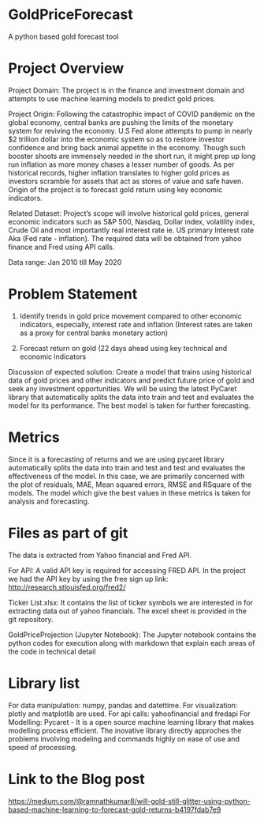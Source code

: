 # GoldPriceForecast
A python based gold forecast tool

# Project Overview

Project Domain: The project is in the finance and investment domain and attempts to use machine learning models to predict gold prices. 

Project Origin: Following the catastrophic impact of COVID pandemic on the global economy, central banks are pushing the limits of the monetary system for reviving the economy. U.S Fed alone attempts to pump in nearly $2 trillion dollar into the economic system so as to restore investor confidence and bring back animal appetite in the economy. Though such booster shoots are immensely needed in the short run, it might prep up long run inflation as more money chases a lesser number of goods. As per historical records, higher inflation translates to higher gold prices as investors scramble for assets that act as stores of value and safe haven. Origin of the project is to forecast gold return using key economic indicators.

Related Dataset: Project’s scope will involve historical gold prices, general economic indicators such as S&P 500, Nasdaq, Dollar index, volatility index, Crude Oil and most importantly real interest rate ie. US primary Interest rate Aka (Fed rate - inflation). The required data will be obtained from yahoo finance and Fred using API calls.  

Data range: Jan 2010 till May 2020

# Problem Statement
1. Identify trends in gold price movement compared to other economic indicators, especially, interest rate and inflation (Interest rates are taken as a proxy for central banks monetary action)
 
2. Forecast return on gold (22 days ahead using key technical and economic indicators

Discussion of expected solution: Create a model that trains using historical data of gold prices and other indicators and predict future price of gold and seek any investment opportunities. We will be using the latest PyCaret library that automatically splits the data into train and test and evaluates the model for its performance. The best model is taken for further forecasting.

# Metrics
Since it is a forecasting of returns and we are using pycaret library automatically splits the data into train and test and test and evaluates the effectiveness of the model. In this case, we are primarily concerned with the plot of residuals, MAE, Mean squared errors, RMSE and RSquare of the models. The model which give the best values in these metrics is taken for analysis and forecasting. 

# Files as part of git
The data is extracted from Yahoo financial and Fred API. 

For API: A valid API key is required for accessing FRED API. In the project we had the API key by using the free sign up link: http://research.stlouisfed.org/fred2/

Ticker List.xlsx: It contains the list of ticker symbols we are interested in for extracting data out of yahoo financials. The excel sheet is provided in the git repository.

GoldPriceProjection (Jupyter Notebook): The Jupyter notebook contains the python codes for execution along with markdown that explain each areas of the code in technical detail

# Library list
For data manipulation: numpy, pandas and datettime. 
For visualization: plotly and matplotlib are used. 
For api calls: yahoofinancial and fredapi
For Modelling: Pycaret - It is a open source machine learning library that makes modelling process efficient. The inovative library directly approches the problems involving modeling and commands highly on ease of use and speed of processing.  

# Link to the Blog post
https://medium.com/@ramnathkumar8/will-gold-still-glitter-using-python-based-machine-learning-to-forecast-gold-returns-b4197fdab7e9
